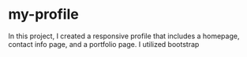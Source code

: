# my-profile
In this project, I created a responsive profile that includes a homepage, contact info page, and a portfolio page. I utilized bootstrap